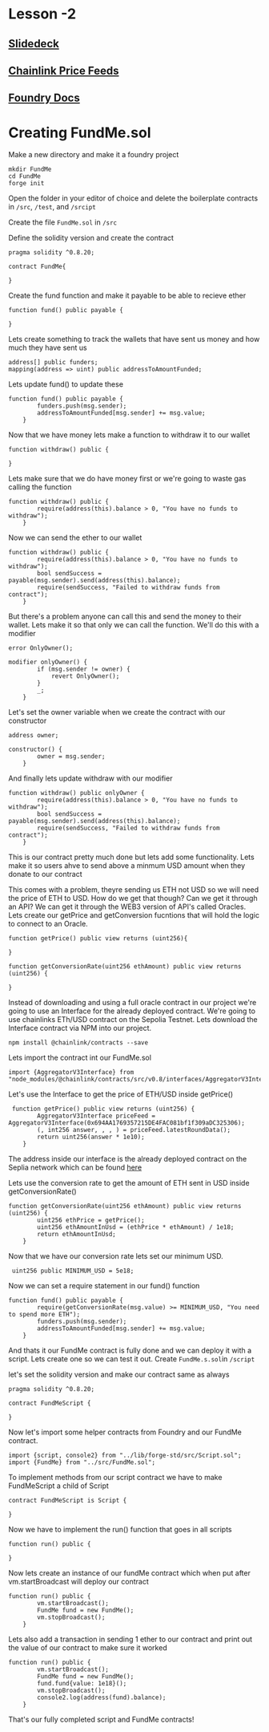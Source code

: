 # Lesson -2

## [Slidedeck](https://docs.google.com/presentation/d/1yqEW0564v9CnwOyB_ZTccEWcSgS5uZBJOOixesa6wjA/edit?usp=sharing)

## [Chainlink Price Feeds](https://docs.chain.link/data-feeds/price-feeds/addresses?network=ethereum&page=1&search=ETH+%2F+USD)

## [Foundry Docs](https://book.getfoundry.sh)

# Creating FundMe.sol

Make a new directory and make it a foundry project

```
mkdir FundMe
cd FundMe
forge init
```

Open the folder in your editor of choice and delete the boilerplate contracts in `/src`, `/test`, and `/srcipt`

Create the file `FundMe.sol` in `/src`

Define the solidity version and create the contract

```
pragma solidity ^0.8.20;

contract FundMe{

}
```

Create the fund function and make it payable to be able to recieve ether

```
function fund() public payable {

}
```

Lets create something to track the wallets that have sent us money and how much they have sent us

```
address[] public funders;
mapping(address => uint) public addressToAmountFunded;
```

Lets update fund() to update these

```
function fund() public payable {
        funders.push(msg.sender);
        addressToAmountFunded[msg.sender] += msg.value;
    }
```

Now that we have money lets make a function to withdraw it to our wallet

```
function withdraw() public {

}
```

Lets make sure that we do have money first or we're going to waste gas calling the function

```
function withdraw() public {
        require(address(this).balance > 0, "You have no funds to withdraw");
    }
```

Now we can send the ether to our wallet

```
function withdraw() public {
        require(address(this).balance > 0, "You have no funds to withdraw");
        bool sendSuccess = payable(msg.sender).send(address(this).balance);
        require(sendSuccess, "Failed to withdraw funds from contract");
    }
```

But there's a problem anyone can call this and send the money to their wallet. Lets make it so that only we can call the function. We'll do this with a modifier

```
error OnlyOwner();

modifier onlyOwner() {
        if (msg.sender != owner) {
            revert OnlyOwner();
        }
        _;
    }
```

Let's set the owner variable when we create the contract with our constructor

```
address owner;

constructor() {
        owner = msg.sender;
    }
```

And finally lets update withdraw with our modifier

```
function withdraw() public onlyOwner {
        require(address(this).balance > 0, "You have no funds to withdraw");
        bool sendSuccess = payable(msg.sender).send(address(this).balance);
        require(sendSuccess, "Failed to withdraw funds from contract");
    }
```

This is our contract pretty much done but lets add some functionality. Lets make it so users ahve to send above a minmum USD amount when they donate to our contract

This comes with a problem, theyre sending us ETH not USD so we will need the price of ETH to USD. How do we get that though? Can we get it through an API? We can get it through the WEB3 version of API's called Oracles. Lets create our getPrice and getConversion fucntions that will hold the logic to connect to an Oracle.

```
function getPrice() public view returns (uint256){

}

function getConversionRate(uint256 ethAmount) public view returns (uint256) {

}
```

Instead of downloading and using a full oracle contract in our project we're going to use an Interface for the already deployed contract. We're going to use chainlinks ETh/USD contract on the Sepolia Testnet. Lets download the Interface contract via NPM into our project.

```
npm install @chainlink/contracts --save
```

Lets import the contract int our FundMe.sol

```
import {AggregatorV3Interface} from "node_modules/@chainlink/contracts/src/v0.8/interfaces/AggregatorV3Interface.sol";
```

Let's use the Interface to get the price of ETH/USD inside getPrice()

```
 function getPrice() public view returns (uint256) {
        AggregatorV3Interface priceFeed = AggregatorV3Interface(0x694AA1769357215DE4FAC081bf1f309aDC325306);
        (, int256 answer, , , ) = priceFeed.latestRoundData();
        return uint256(answer * 1e10);
    }
```

The address inside our interface is the already deployed contract on the Seplia network which can be found [here](https://docs.chain.link/data-feeds/price-feeds/addresses?network=ethereum&page=1&search=ETH+%2F+USD)

Lets use the conversion rate to get the amount of ETH sent in USD inside getConversionRate()

```
function getConversionRate(uint256 ethAmount) public view returns (uint256) {
        uint256 ethPrice = getPrice();
        uint256 ethAmountInUsd = (ethPrice * ethAmount) / 1e18;
        return ethAmountInUsd;
    }
```

Now that we have our conversion rate lets set our minimum USD.

```
 uint256 public MINIMUM_USD = 5e18;
```

Now we can set a require statement in our fund() function

```
function fund() public payable {
        require(getConversionRate(msg.value) >= MINIMUM_USD, "You need to spend more ETH");
        funders.push(msg.sender);
        addressToAmountFunded[msg.sender] += msg.value;
    }
```

And thats it our FundMe contract is fully done and we can deploy it with a script. Lets create one so we can test it out. Create `FundMe.s.sol`in `/script`

let's set the solidity version and make our contract same as always

```
pragma solidity ^0.8.20;

contract FundMeScript {

}
```

Now let's import some helper contracts from Foundry and our FundMe contract.

```
import {script, console2} from "../lib/forge-std/src/Script.sol";
import {FundMe} from "../src/FundMe.sol";
```

To implement methods from our script contract we have to make FundMeScript a child of Script

```
contract FundMeScript is Script {

}
```

Now we have to implement the run() function that goes in all scripts

```
function run() public {

}
```

Now lets create an instance of our fundMe contract which when put after vm.startBroadcast will deploy our contract

```
function run() public {
        vm.startBroadcast();
        FundMe fund = new FundMe();
        vm.stopBroadcast();
    }
```

Lets also add a transaction in sending 1 ether to our contract and print out the value of our contract to make sure it worked

```
function run() public {
        vm.startBroadcast();
        FundMe fund = new FundMe();
        fund.fund{value: 1e18}();
        vm.stopBroadcast();
        console2.log(address(fund).balance);
    }
```

That's our fully completed script and FundMe contracts!
